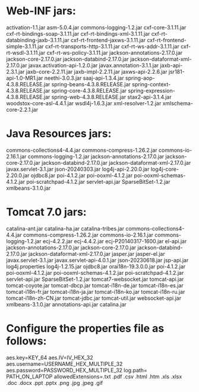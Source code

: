# Web-INF jars:
activation-1.1.jar
asm-5.0.4.jar
commons-logging-1.2.jar
cxf-core-3.1.11.jar
cxf-rt-bindings-soap-3.1.11.jar
cxf-rt-bindings-xml-3.1.11.jar
cxf-rt-databinding-jaxb-3.1.11.jar
cxf-rt-frontend-jaxws-3.1.11.jar
cxf-rt-frontend-simple-3.1.11.jar
cxf-rt-transports-http-3.1.11.jar
cxf-rt-ws-addr-3.1.11.jar
cxf-rt-wsdl-3.1.11.jar
cxf-rt-ws-policy-3.1.11.jar
jackson-annotations-2.17.0.jar
jackson-core-2.17.0.jar
jackson-databind-2.17.0.jar
jackson-dataformat-xml-2.17.0.jar
javax.activation-api-1.2.0.jar
javax.annotation-3.1.1.jar
jaxb-api-2.3.1.jar
jaxb-core-2.2.11.jar
jaxb-impl-2.2.11.jar
jaxws-api-2.2.6.jar
jsr181-api-1.0-MR1.jar
neethi-3.0.3.jar
saaj-api-1.3.4.jar
spring-aop-4.3.8.RELEASE.jar
spring-beans-4.3.8.RELEASE.jar
spring-context-4.3.8.RELEASE.jar
spring-core-4.3.8.RELEASE.jar
spring-expression-4.3.8.RELEASE.jar
spring-web-4.3.8.RELEASE.jar
stax2-api-3.1.4.jar
woodstox-core-asl-4.4.1.jar
wsdl4j-1.6.3.jar
xml-resolver-1.2.jar
xmlschema-core-2.2.1.jar

# Java Resources jars:
commons-collections4-4.4.jar
commons-compress-1.26.2.jar
commons-io-2.16.1.jar
commons-logging-1.2.jar
jackson-annotations-2.17.0.jar
jackson-core-2.17.0.jar
jackson-databind-2.17.0.jar
jackson-dataformat-xml-2.17.0.jar
javax.servlet-3.1.jar
json-20240303.jar
log4j-api-2.20.0.jar
log4j-core-2.20.0.jar
ojdbc8.jar
poi-4.1.2.jar
poi-ooxml-4.1.2.jar
poi-ooxml-schemas-4.1.2.jar
poi-scratchpad-4.1.2.jar
servlet-api.jar
SparseBitSet-1.2.jar
xmlbeans-3.1.0.jar

# Tomcat 7.0 jars:
catalina-ant.jar
catalina-ha.jar
catalina-tribes.jar
commons-collections4-4.4.jar
commons-compress-1.26.2.jar
commons-io-2.16.1.jar
commons-logging-1.2.jar
ecj-4.2.2.jar
ecj-4.4.2.jar
ecj-P20140317-1600.jar
el-api.jar
jackson-annotations-2.17.0.jar
jackson-core-2.17.0.jar
jackson-databind-2.17.0.jar
jackson-dataformat-xml-2.17.0.jar
jasper.jar
jasper-el.jar
javax.servlet-3.1.jar
javax.servlet-api-4.0.1.jar
json-20230618.jar
jsp-api.jar
log4j.properties
log4j-1.2.15.jar
ojdbc8.jar
orai18n-19.3.0.0.jar
poi-4.1.2.jar
poi-ooxml-4.1.2.jar
poi-ooxml-schemas-4.1.2.jar
poi-scratchpad-4.1.2.jar
servlet-api.jar
SparseBitSet-1.2.jar
tomcat7-websocket.jar
tomcat-api.jar
tomcat-coyote.jar
tomcat-dbcp.jar
tomcat-i18n-de.jar
tomcat-i18n-es.jar
tomcat-i18n-fr.jar
tomcat-i18n-ja.jar
tomcat-i18n-ko.jar
tomcat-i18n-ru.jar
tomcat-i18n-zh-CN.jar
tomcat-jdbc.jar
tomcat-util.jar
websocket-api.jar
xmlbeans-3.1.0.jar
annotations-api.jar
catalina.jar


# Configure the properties file as follows: 
aes.key=KEY_64
aes.IV=IV_HEX_32
aes.username=USERNAME_HEX_MULTIPLE_32
aes.password=PASSWORD_HEX_MULTIPLE_32
log.path= PATH_ON_LAPTOP
allowedExtensions=.txt .pdf .csv .html .htm .xls .xlsx .doc .docx .ppt .pptx .png .jpg .jpeg .gif
